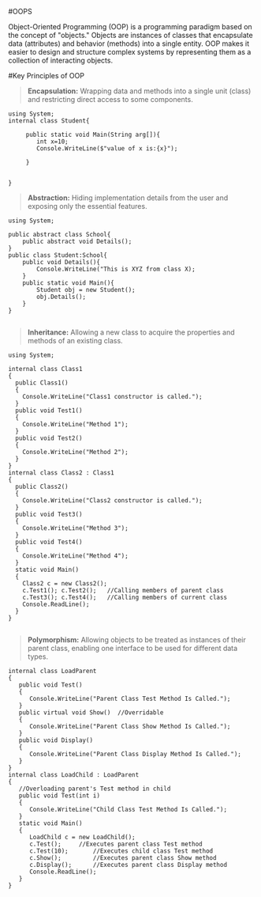 #OOPS

Object-Oriented Programming (OOP) is a programming paradigm based on the concept of "objects." Objects are instances of classes that encapsulate data (attributes) and behavior (methods) into a single entity. OOP makes it easier to design and structure complex systems by representing them as a collection of interacting objects.

#Key Principles of OOP

>**Encapsulation:** Wrapping data and methods into a single unit (class) and restricting direct access to some components.

```
using System;
internal class Student{
     
     public static void Main(String arg[]){
        int x=10;
        Console.WriteLine($"value of x is:{x}");

     }


}
```

>**Abstraction:** Hiding implementation details from the user and exposing only the essential features.

```
using System;

public abstract class School{
    public abstract void Details();
}
public class Student:School{
    public void Details(){
        Console.WriteLine("This is XYZ from class X);
    }
    public static void Main(){
        Student obj = new Student();
        obj.Details();
    }
}


```

>**Inheritance:** Allowing a new class to acquire the properties and methods of an existing class.

```
using System;

internal class Class1
{
  public Class1()
  {
    Console.WriteLine("Class1 constructor is called.");
  }
  public void Test1()
  {
    Console.WriteLine("Method 1"); 
  }
  public void Test2()
  {
    Console.WriteLine("Method 2"); 
  }
}
internal class Class2 : Class1
{
  public Class2()
  {
    Console.WriteLine("Class2 constructor is called.");
  }
  public void Test3()
  {
    Console.WriteLine("Method 3");
  }
  public void Test4()
  {
    Console.WriteLine("Method 4");
  }
  static void Main()
  {
    Class2 c = new Class2();
    c.Test1(); c.Test2();	//Calling members of parent class
    c.Test3(); c.Test4();	//Calling members of current class
    Console.ReadLine(); 
  }
}


```

>**Polymorphism:** Allowing objects to be treated as instances of their parent class, enabling one interface to be used for different data types.
```
internal class LoadParent
{
   public void Test()
   {
      Console.WriteLine("Parent Class Test Method Is Called.");
   }
   public virtual void Show()  //Overridable
   {
      Console.WriteLine("Parent Class Show Method Is Called.");
   }
   public void Display()
   {
      Console.WriteLine("Parent Class Display Method Is Called.");
   }
}
internal class LoadChild : LoadParent
{
   //Overloading parent's Test method in child
   public void Test(int i)
   {
      Console.WriteLine("Child Class Test Method Is Called.");
   }
   static void Main()
   {
      LoadChild c = new LoadChild();
      c.Test();   	//Executes parent class Test method
      c.Test(10);    	//Executes child class Test method
      c.Show();       	//Executes parent class Show method
      c.Display();   	//Executes parent class Display method 
      Console.ReadLine();
   }
}

```
